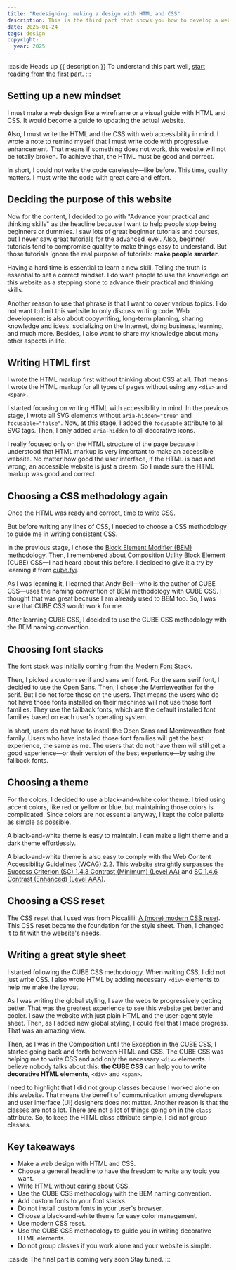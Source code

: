 ```yaml
---
title: "Redesigning: making a design with HTML and CSS"
description: This is the third part that shows you how to develop a web design with HTML and CSS without any fancy tools.
date: 2025-01-24
tags: design
copyright:
  year: 2025
---
```


:::aside Heads up
{{ description }} To understand this part well, [start reading from the first part](/blog/redesigning-proving/).
:::

## Setting up a new mindset

I must make a web design like a wireframe or a visual guide with HTML and CSS. It would become a guide to updating the actual website.

Also, I must write the HTML and the CSS with web accessibility in mind. I wrote a note to remind myself that I must write code with progressive enhancement. That means if something does not work, this website will not be totally broken. To achieve that, the HTML must be good and correct.

In short, I could not write the code carelessly—like before. This time, quality matters. I must write the code with great care and effort.

## Deciding the purpose of this website

Now for the content, I decided to go with "Advance your practical and thinking skills" as the headline because I want to help people stop being beginners or dummies. I saw lots of great beginner tutorials and courses, but I never saw great tutorials for the advanced level. Also, beginner tutorials tend to compromise quality to make things easy to understand. But those tutorials ignore the real purpose of tutorials: **make people smarter**.

Having a hard time is essential to learn a new skill. Telling the truth is essential to set a correct mindset. I do want people to use the knowledge on this website as a stepping stone to advance their practical and thinking skills.

Another reason to use that phrase is that I want to cover various topics. I do not want to limit this website to only discuss writing code. Web development is also about copywriting, long-term planning, sharing knowledge and ideas, socializing on the Internet, doing business, learning, and much more. Besides, I also want to share my knowledge about many other aspects in life.

## Writing HTML first

I wrote the HTML markup first without thinking about CSS at all. That means I wrote the HTML markup for all types of pages without using any `<div>` and `<span>`.

I started focusing on writing HTML with accessibility in mind. In the previous stage, I wrote all SVG elements without `aria-hidden="true"` and `focusable="false"`. Now, at this stage, I added the `focusable` attribute to all SVG tags. Then, I only added `aria-hidden` to all decorative icons.

I really focused only on the HTML structure of the page because I understood that HTML markup is very important to make an accessible website. No matter how good the user interface, if the HTML is bad and wrong, an accessible website is just a dream. So I made sure the HTML markup was good and correct.

## Choosing a CSS methodology again

Once the HTML was ready and correct, time to write CSS.

But before writing any lines of CSS, I needed to choose a CSS methodology to guide me in writing consistent CSS.

In the previous stage, I chose the [Block Element Modifier (BEM) methodology](http://getbem.com/). Then, I remembered about Composition Utility Block Element (CUBE) CSS—I had heard about this before. I decided to give it a try by learning it from [cube.fyi](https://cube.fyi/).

As I was learning it, I learned that Andy Bell—who is the author of CUBE CSS—uses the naming convention of BEM methodology with CUBE CSS. I thought that was great because I am already used to BEM too. So, I was sure that CUBE CSS would work for me.

After learning CUBE CSS, I decided to use the CUBE CSS methodology with the BEM naming convention.

## Choosing font stacks

The font stack was initially coming from the [Modern Font Stack](https://modernfontstacks.com/).

Then, I picked a custom serif and sans serif font. For the sans serif font, I decided to use the Open Sans. Then, I chose the Merrieweather for the serif. But I do not force those on the users. That means the users who do not have those fonts installed on their machines will not use those font families. They use the fallback fonts, which are the default installed font families based on each user's operating system.

In short, users do not have to install the Open Sans and Merrieweather font family. Users who have installed those font families will get the best experience, the same as me. The users that do not have them will still get a good experience—or their version of the best experience—by using the fallback fonts.

## Choosing a theme

For the colors, I decided to use a black-and-white color theme. I tried using accent colors, like red or yellow or blue, but maintaining those colors is complicated. Since colors are not essential anyway, I kept the color palette as simple as possible.

A black-and-white theme is easy to maintain. I can make a light theme and a dark theme effortlessly.

A black-and-white theme is also easy to comply with the Web Content Accessibility Guidelines (WCAG) 2.2. This website straightly surpasses the [Success Criterion (SC) 1.4.3 Contrast (Minimum) (Level AA)](https://www.w3.org/WAI/WCAG22/Understanding/contrast-minimum) and [SC 1.4.6 Contrast (Enhanced) (Level AAA)](https://www.w3.org/WAI/WCAG22/Understanding/contrast-enhanced).

## Choosing a CSS reset

The CSS reset that I used was from Piccalilli: [A (more) modern CSS reset](https://piccalil.li/blog/a-more-modern-css-reset/). This CSS reset became the foundation for the style sheet. Then, I changed it to fit with the website's needs.

## Writing a great style sheet

I started following the CUBE CSS methodology. When writing CSS, I did not just write CSS. I also wrote HTML by adding necessary `<div>` elements to help me make the layout.

As I was writing the global styling, I saw the website progressively getting better. That was the greatest experience to see this website get better and cooler. I saw the website with just plain HTML and the user-agent style sheet. Then, as I added new global styling, I could feel that I made progress. That was an amazing view.

Then, as I was in the Composition until the Exception in the CUBE CSS, I started going back and forth between HTML and CSS. The CUBE CSS was helping me to write CSS and add only the necessary `<div>` elements. I believe nobody talks about this: **the CUBE CSS** can help you to **write decorative HTML elements**, `<div>` and `<span>`.

I need to highlight that I did not group classes because I worked alone on this website. That means the benefit of communication among developers and user interface (UI) designers does not matter. Another reason is that the classes are not a lot. There are not a lot of things going on in the `class` attribute. So, to keep the HTML class attribute simple, I did not group classes.

## Key takeaways

- Make a web design with HTML and CSS.
- Choose a general headline to have the freedom to write any topic you want.
- Write HTML without caring about CSS.
- Use the CUBE CSS methodology with the BEM naming convention.
- Add custom fonts to your font stacks.
- Do not install custom fonts in your user's browser.
- Choose a black-and-white theme for easy color management.
- Use modern CSS reset.
- Use the CUBE CSS methodology to guide you in writing decorative HTML elements.
- Do not group classes if you work alone and your website is simple.

:::aside The final part is coming very soon
Stay tuned.
:::
